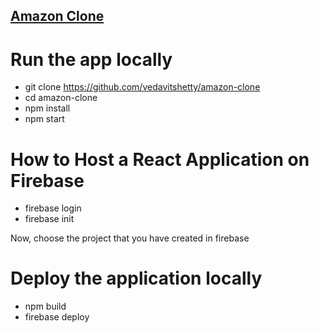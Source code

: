 
## [Amazon Clone](https://clone-e9841.web.app "Named link title")

# Run the app locally
* git clone https://github.com/vedavitshetty/amazon-clone
* cd amazon-clone
* npm install
* npm start

# How to Host a React Application on Firebase

* firebase login
* firebase init

Now, choose the project that you have created in firebase

# Deploy the application locally

* npm build
* firebase deploy
